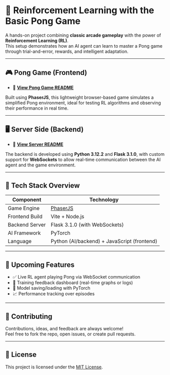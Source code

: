 # 🧠 Reinforcement Learning with the Basic Pong Game

A hands-on project combining **classic arcade gameplay** with the power of **Reinforcement Learning (RL)**.  
This setup demonstrates how an AI agent can learn to master a Pong game through trial-and-error, rewards, and intelligent adaptation.

---

## 🎮 Pong Game (Frontend)

- 📂 **[View Pong Game README](PongGame/README.md)**

Built using **PhaserJS**, this lightweight browser-based game simulates a simplified Pong environment, ideal for testing RL algorithms and observing their performance in real time.

---

## 🖥️ Server Side (Backend)
- 📂 **[View Server README](Server/README.md)**

The backend is developed using **Python 3.12.2** and **Flask 3.1.0**, with custom support for **WebSockets** to allow real-time communication between the AI agent and the game environment.

---

## 🧰 Tech Stack Overview

| Component      | Technology           |
|----------------|----------------------|
| Game Engine    | [PhaserJS](https://phaser.io/) |
| Frontend Build | Vite + Node.js       |
| Backend Server | Flask 3.1.0 (with WebSockets) |
| AI Framework   | PyTorch              |
| Language       | Python (AI/backend) + JavaScript (frontend) |

---

## 🚀 Upcoming Features

- ✅ Live RL agent playing Pong via WebSocket communication
- 🔄 Training feedback dashboard (real-time graphs or logs)
- 🧠 Model saving/loading with PyTorch
- 📈 Performance tracking over episodes

---

## 🤝 Contributing

Contributions, ideas, and feedback are always welcome!  
Feel free to fork the repo, open issues, or create pull requests.

---

## 📄 License

This project is licensed under the [MIT License](LICENSE).
